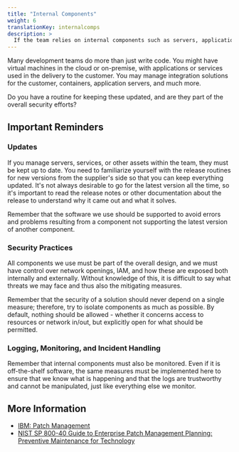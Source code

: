```yaml
---
title: "Internal Components"
weight: 6
translationKey: internalcomps
description: >
  If the team relies on internal components such as servers, applications, or other assets managed by the team itself, there must be a routine for keeping these updated.
---
```


Many development teams do more than just write code. You might have virtual machines in the cloud or on-premise, with applications or services used in the delivery to the customer. You may manage integration solutions for the customer, containers, application servers, and much more.

Do you have a routine for keeping these updated, and are they part of the overall security efforts?

## Important Reminders
### Updates
If you manage servers, services, or other assets within the team, they must be kept up to date. You need to familiarize yourself with the release routines for new versions from the supplier's side so that you can keep everything updated. It's not always desirable to go for the latest version all the time, so it's important to read the release notes or other documentation about the release to understand why it came out and what it solves.

Remember that the software we use should be supported to avoid errors and problems resulting from a component not supporting the latest version of another component.

### Security Practices
All components we use must be part of the overall design, and we must have control over network openings, IAM, and how these are exposed both internally and externally. Without knowledge of this, it is difficult to say what threats we may face and thus also the mitigating measures.

Remember that the security of a solution should never depend on a single measure; therefore, try to isolate components as much as possible. By default, nothing should be allowed - whether it concerns access to resources or network in/out, but explicitly open for what should be permitted.

### Logging, Monitoring, and Incident Handling
Remember that internal components must also be monitored. Even if it is off-the-shelf software, the same measures must be implemented here to ensure that we know what is happening and that the logs are trustworthy and cannot be manipulated, just like everything else we monitor.

## More Information
* [IBM: Patch Management](https://www.ibm.com/think/topics/patch-management)
* [NIST SP 800-40 Guide to Enterprise Patch Management Planning: Preventive Maintenance for Technology](https://csrc.nist.gov/pubs/sp/800/40/r4/final)
